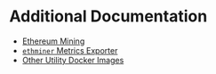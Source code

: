 # Additional Documentation

* [Ethereum Mining](miner.md)
* [`ethminer` Metrics Exporter](exporter.md)
* [Other Utility Docker Images](other-images.md)